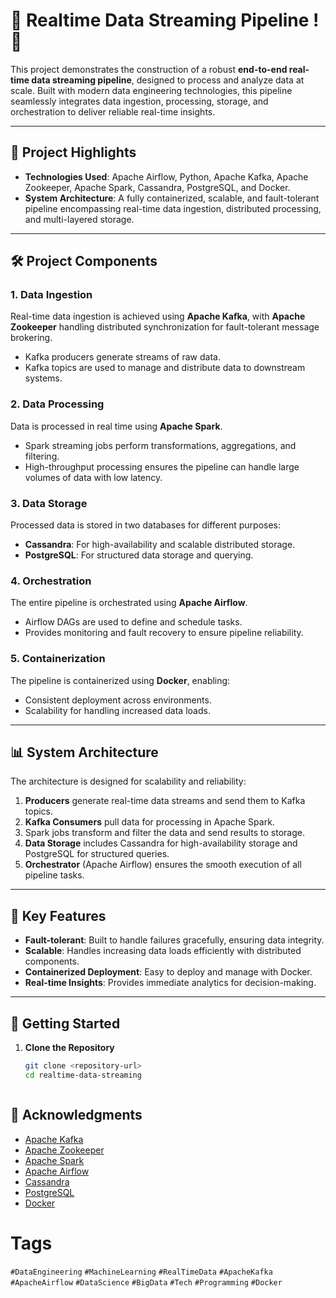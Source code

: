 # 🚀 Realtime Data Streaming Pipeline ! 🚀

This project demonstrates the construction of a robust **end-to-end real-time data streaming pipeline**, designed to process and analyze data at scale. Built with modern data engineering technologies, this pipeline seamlessly integrates data ingestion, processing, storage, and orchestration to deliver reliable real-time insights.

---

## 🌟 Project Highlights
- **Technologies Used**: Apache Airflow, Python, Apache Kafka, Apache Zookeeper, Apache Spark, Cassandra, PostgreSQL, and Docker.
- **System Architecture**: A fully containerized, scalable, and fault-tolerant pipeline encompassing real-time data ingestion, distributed processing, and multi-layered storage.

---

## 🛠️ Project Components

### **1. Data Ingestion**
Real-time data ingestion is achieved using **Apache Kafka**, with **Apache Zookeeper** handling distributed synchronization for fault-tolerant message brokering.
- Kafka producers generate streams of raw data.
- Kafka topics are used to manage and distribute data to downstream systems.

### **2. Data Processing**
Data is processed in real time using **Apache Spark**.
- Spark streaming jobs perform transformations, aggregations, and filtering.
- High-throughput processing ensures the pipeline can handle large volumes of data with low latency.

### **3. Data Storage**
Processed data is stored in two databases for different purposes:
- **Cassandra**: For high-availability and scalable distributed storage.
- **PostgreSQL**: For structured data storage and querying.

### **4. Orchestration**
The entire pipeline is orchestrated using **Apache Airflow**.
- Airflow DAGs are used to define and schedule tasks.
- Provides monitoring and fault recovery to ensure pipeline reliability.

### **5. Containerization**
The pipeline is containerized using **Docker**, enabling:
- Consistent deployment across environments.
- Scalability for handling increased data loads.

---

## 📊 System Architecture

The architecture is designed for scalability and reliability:

1. **Producers** generate real-time data streams and send them to Kafka topics.
2. **Kafka Consumers** pull data for processing in Apache Spark.
3. Spark jobs transform and filter the data and send results to storage.
4. **Data Storage** includes Cassandra for high-availability storage and PostgreSQL for structured queries.
5. **Orchestrator** (Apache Airflow) ensures the smooth execution of all pipeline tasks.

---

## 🎉 Key Features
- **Fault-tolerant**: Built to handle failures gracefully, ensuring data integrity.
- **Scalable**: Handles increasing data loads efficiently with distributed components.
- **Containerized Deployment**: Easy to deploy and manage with Docker.
- **Real-time Insights**: Provides immediate analytics for decision-making.

---

## 🚀 Getting Started

1. **Clone the Repository**
   ```bash
   git clone <repository-url>
   cd realtime-data-streaming



## 🙌 Acknowledgments
- [Apache Kafka](https://kafka.apache.org/)
- [Apache Zookeeper](https://zookeeper.apache.org/)
- [Apache Spark](https://spark.apache.org/)
- [Apache Airflow](https://airflow.apache.org/)
- [Cassandra](https://cassandra.apache.org/)
- [PostgreSQL](https://www.postgresql.org/)
- [Docker](https://www.docker.com/)


# Tags
`#DataEngineering` `#MachineLearning` `#RealTimeData` `#ApacheKafka` `#ApacheAirflow` `#DataScience` `#BigData` `#Tech` `#Programming` `#Docker`
